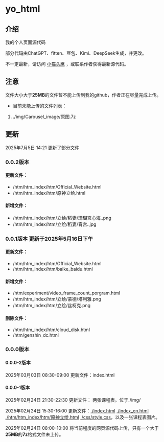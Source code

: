 # yo_html

## 介绍
我的个人页面源代码

部分代码由ChatGPT、fitten、豆包、Kimi、DeepSeek生成，并更改。

不一定最新，请访问 [小猫头鹰](http://www.youngowl.asia/) ，或联系作者获得最新源代码。

## 注意

文件大小大于**25MB**的文件暂不能上传到我的github，作者正在尽量完成上传。

- 目前未能上传的文件列表：

1. ./img/Carousel_image/原图.7z


## 更新

2025年7月5日 14:21  更新了部分文件

### 0.0.2版本

#### 更新文件：

- /htm/htm_index/htm/Official_Website.html
- /htm/htm_index/htm/原神立绘.html

#### 新增文件：

- /htm/htm_index/htm/立绘/稻妻/珊瑚宫心海..png
- /htm/htm_index/htm/立绘/稻妻/宵宫..jpg

### 0.0.1版本 更新于2025年5月16日下午

#### 更新文件：

- /htm/htm_index/htm/Official_Website.html
- /htm/htm_index/htm/baike_baidu.html

#### 新增文件：

- /htm/experiment/video_frame_count_porgram.html
- /htm/htm_index/htm/立绘/蒙德/塔利雅.png
- /htm/htm_index/htm/立绘/丝柯克.png

#### 删除文件：

- /htm/htm_index/htm/cloud_disk.html
- /htm/genshin_dc.html

### 0.0.0版本

#### 0.0.0-2版本

2025年03月03日 08:30-09:00 更新文件：index.html

#### 0.0.0-1版本

2025年02月24日 21:30-22:30 更新文件： 两张课程表。位于./img/

2025年02月24日 15:30-16:00 更新文件：<u>./index.html</u> <u>./index_en.html</u> <u>./htm/htm_index/htm/原神立绘.html</u> <u>./css/style.css</u>，以及一张课程表图片。

2025年02月24日 08:00-10:00 将当前程度的网页源代码上传，只有一个大于**25MB**的**7z**格式文件未上传。
